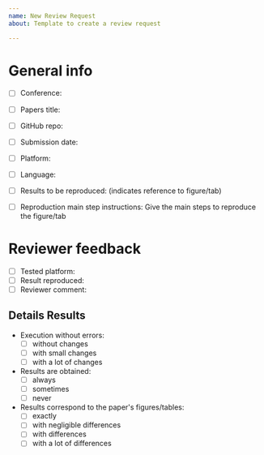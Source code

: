 ```yaml
---
name: New Review Request
about: Template to create a review request

---
```


# General info
- [ ] Conference: 
- [ ] Papers title:
- [ ] GitHub repo: 
- [ ] Submission date: 
- [ ] Platform: 
- [ ] Language:
- [ ] Results to be reproduced: (indicates reference to figure/tab) 
- [ ] Reproduction main step instructions:
       Give the main steps to reproduce the figure/tab


# Reviewer feedback
 - [ ] Tested platform: 
 - [ ]  Result reproduced: 
 - [ ]  Reviewer comment:

## Details Results
- Execution without errors:
    - [ ] without changes
    - [ ] with small changes
    - [ ] with a lot of changes
- Results are obtained:
    - [ ] always
    - [ ] sometimes
    - [ ] never
- Results correspond to the paper's figures/tables:
    - [ ] exactly
    - [ ] with negligible differences
    - [ ] with differences
    - [ ] with a lot of differences
